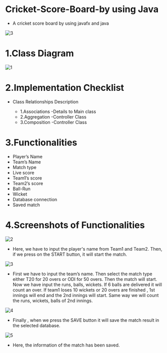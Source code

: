 #  Cricket-Score-Board-by using Java 

- A cricket score board by using javafx and java 

![3](https://github.com/user-attachments/assets/ae87ca76-2822-40f9-9676-fcbff6979fcb)

# 1.Class Diagram
![1](https://github.com/user-attachments/assets/f20929ce-673f-4570-b9e1-5c42647bca52)
# 2.Implementation Checklist

-  Class Relationships Description

    -  1.Associations -Details to Main class
    -  2.Aggregation  -Controller Class
    -  3.Composition  -Controller Class

# 3.Functionalities 
-  Player’s Name
-  Team’s Name
-  Match type
-  Live score 
-  Team1’s score
-  Team2’s score
-  Ball-Run
-  Wicket
-  Database connection
-  Saved match

# 4.Screenshots of Functionalities
![2](https://github.com/user-attachments/assets/6e8bdde3-67c5-4816-9a9b-763e1605f7c7)

-  Here, we have to input the player's name from Team1 and Team2. Then, if we press on the START button, it will start the match.
  
![3](https://github.com/user-attachments/assets/43beb4a6-5c1a-4d9b-af1c-3c67f55c0a18)

-  First we have to input the team’s name. Then select the match type either T20 for 20 overs or ODI for 50 overs. Then  the match will start. Now we have input  the runs, balls, wickets. If 6 balls are delivered it will count an over. If team1 loses 10 wickets or 20 overs are finished , 1st innings will end and the 2nd innings will start. Same way we will count the runs, wickets, balls of 2nd innings.
  
![4](https://github.com/user-attachments/assets/d424825b-b5d8-481f-b036-6745414e1503)

-  Finally , when we press the SAVE button it will save the match result in the selected database.
  
![5](https://github.com/user-attachments/assets/e3530d83-0de5-46f7-a486-6478a967d155)

-  Here, the information of the match has been saved.
